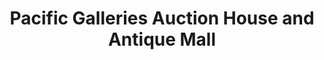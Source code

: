 ---
title: "Pacific Galleries Auction House and Antique Mall"
url: /seattle/pacific-galleries-auction-house-and-antique-mall/
shop: antiques
---